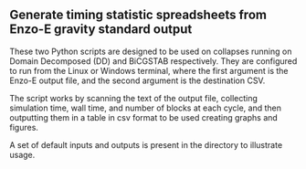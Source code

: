 ## Generate timing statistic spreadsheets from Enzo-E gravity standard output
These two Python scripts are designed to be used on collapses running on Domain Decomposed (DD) and BiCGSTAB respectively.
They are configured to run from the Linux or Windows terminal, where the first argument is the Enzo-E output file, and the second argument is the destination CSV.  

The script works by scanning the text of the output file, collecting simulation time, wall time, and number of blocks at each cycle, and then outputting them in a table in csv format to be used creating graphs and figures.  

A set of default inputs and outputs is present in the directory to illustrate usage. 
